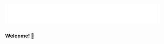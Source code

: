 <h1 align="center">
  <img src="https://raw.githubusercontent.com/joseniquen08/joseniquen08/main/name.svg" alt="José Ñiquen" />
</h1>

### Welcome! 👋

<!--
**joseniquen08/joseniquen08** is a ✨ _special_ ✨ repository because its `README.md` (this file) appears on your GitHub profile.

Here are some ideas to get you started:

- 🔭 I’m currently working on ...
- 🌱 I’m currently learning ...
- 👯 I’m looking to collaborate on ...
- 🤔 I’m looking for help with ...
- 💬 Ask me about ...
- 📫 How to reach me: ...
- 😄 Pronouns: ...
- ⚡ Fun fact: ...
-->
